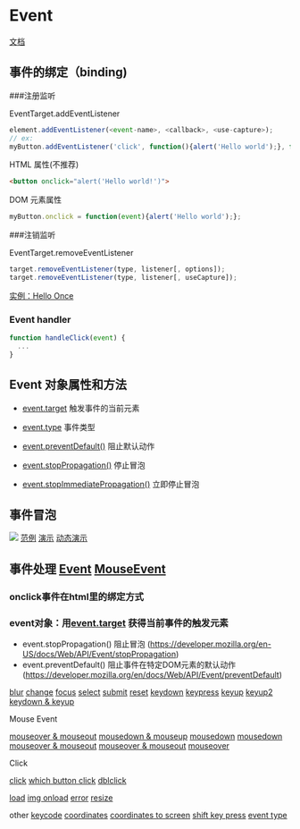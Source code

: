 # Event

[文档](https://developer.mozilla.org/zh-CN/docs/Web/API/Event)

## 事件的绑定（binding)

###注册监听

EventTarget.addEventListener

```js
element.addEventListener(<event-name>, <callback>, <use-capture>);
// ex:
myButton.addEventListener('click', function(){alert('Hello world');}, false);
```

HTML 属性(不推荐)

```html
<button onclick="alert('Hello world!')">
```

DOM 元素属性

```js
myButton.onclick = function(event){alert('Hello world');};
```

###注销监听

EventTarget.removeEventListener

```js
target.removeEventListener(type, listener[, options]);
target.removeEventListener(type, listener[, useCapture]);
```

[实例：Hello Once](https://jsbin.com/nivoqoz/edit?html,js,output)

### Event handler

```js
function handleClick(event) {
  ...
}
```

## Event 对象属性和方法

- [event.target](https://developer.mozilla.org/zh-CN/docs/Web/API/Event/target) 触发事件的当前元素
- [event.type](https://developer.mozilla.org/zh-CN/docs/Web/API/Event/type) 事件类型

- [event.preventDefault()](https://developer.mozilla.org/zh-CN/docs/Web/API/Event/preventDefault) 阻止默认动作
- [event.stopPropagation()](https://developer.mozilla.org/zh-CN/docs/Web/API/Event/stopPropagation) 停止冒泡
- [event.stopImmediatePropagation()](https://developer.mozilla.org/zh-CN/docs/Web/API/Event/stopImmediatePropagation) 立即停止冒泡

## 事件冒泡
![](https://cloud.netlifyusercontent.com/assets/344dbf88-fdf9-42bb-adb4-46f01eedd629/603c2b38-eaa7-4806-b5bc-cf7b3edbcd68/eventflow.png)
[范例](https://jsbin.com/xowivuf/edit?js,console,output)
[演示](https://jsbin.com/surivup/edit?html,console,output)
[动态演示](https://jsbin.com/vusopil/edit?css,js,output)


## 事件处理 [Event](https://developer.mozilla.org/en-US/docs/Web/API/Event) [MouseEvent](https://developer.mozilla.org/en-US/docs/Web/API/MouseEvent)
### onclick事件在html里的绑定方式
### event对象：用[event.target](https://developer.mozilla.org/en-US/docs/Web/API/Event/target) 获得当前事件的触发元素

* event.stopPropagation() 阻止冒泡 (https://developer.mozilla.org/en-US/docs/Web/API/Event/stopPropagation)
* event.preventDefault() 阻止事件在特定DOM元素的默认动作 (https://developer.mozilla.org/en/docs/Web/API/Event/preventDefault)

[blur](https://jsbin.com/joneguy/edit?html)
[change](https://jsbin.com/cifufaq/edit?html,output)
[focus](https://jsbin.com/hesivoc/1/edit?html,output)
[select](https://jsbin.com/motoyut/edit?html,output)
[submit](https://jsbin.com/riwagul/edit?html,output)
[reset](https://jsbin.com/tuwevog/edit?html,output)
[keydown](https://jsbin.com/comenit/edit?html,output)
[keypress](https://jsbin.com/dohisaj/edit?html,output)
[keyup](https://jsbin.com/kubowax/edit?html,output)
[keyup2](https://jsbin.com/puyocap/edit?html,output)
[keydown & keyup](https://jsbin.com/bebatac/edit?html,output)

Mouse Event

[mouseover & mouseout](https://jsbin.com/webureb/edit?html,output)
[mousedown & mouseup](https://jsbin.com/zugexud/edit?html,output)
[mousedown](https://jsbin.com/xosunac/edit?html,output)
[mousedown](https://jsbin.com/denoxox/edit?html,output)
[mouseover & mouseout](https://jsbin.com/foxasif/edit?html,output)
[mouseover & mouseout](https://jsbin.com/tejucas/1/edit?html,output)
[mouseover](https://jsbin.com/quqasos/1/edit?html,output)

Click

[click](https://jsbin.com/cosuyoc/edit?html,output)
[which button click](https://jsbin.com/yesigit/edit?html,output)
[dblclick](https://jsbin.com/dihibeh/edit?html,output)

[load](https://jsbin.com/suzuxaf/edit?html,output)
[img onload](https://jsbin.com/vuqakuh/edit?html,output)
[error](https://jsbin.com/dukesoy/edit?html,output)
[resize](https://jsbin.com/gaquyix/edit?html,output)

other
[keycode](https://jsbin.com/wexebiq/edit?html,output)
[coordinates](https://jsbin.com/hoyetaj/edit?html,output)
[coordinates to screen](https://jsbin.com/camifin/edit?html,output)
[shift key press](https://jsbin.com/digizem/1/edit?html,output)
[event type](https://jsbin.com/dabiruy/edit?html,output)